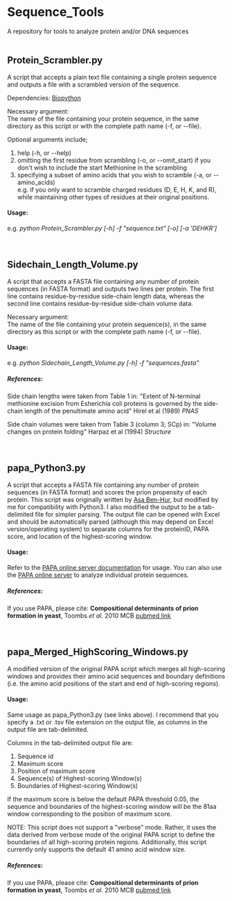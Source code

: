 # Sequence_Tools
A repository for tools to analyze protein and/or DNA sequences
<br>
<br>

## Protein_Scrambler.py
A script that accepts a plain text file containing a single protein sequence and outputs a file with a scrambled version of the sequence. 

Dependencies:
[Biopython](https://biopython.org/)

Necessary argument:  
The name of the file containing your protein sequence, in the same directory as this script or with the complete path name (-f, or --file).  

Optional arguments include;
1) help (-h, or --help)
2) omitting the first residue from scrambling (-o, or --omit_start) if you don't wish to include the start Methionine in the scrambling  
3) specifying a subset of amino acids that you wish to scramble (-a, or --amino_acids)  
e.g. if you only want to scramble charged residues (D, E, H, K, and R), while maintaining other types of residues at their original positions.

#### Usage:
e.g. _python Protein_Scrambler.py [-h] -f "sequence.txt" [-o] [-a 'DEHKR']_
<br>
<br>
<br>

## Sidechain_Length_Volume.py
A script that accepts a FASTA file containing any number of protein sequences (in FASTA format) and outputs two lines per protein. The first line contains residue-by-residue side-chain length data, whereas the second line contains residue-by-residue side-chain volume data.

Necessary argument:  
The name of the file containing your protein sequence(s), in the same directory as this script or with the complete path name (-f, or --file).  

#### Usage:
e.g. _python Sidechain_Length_Volume.py [-h] -f "sequences.fasta"_

##### References:
Side chain lengths were taken from Table 1 in: "Extent of N-terminal methionine excision from Esherichia coli proteins is governed by the side-chain length of the penultimate amino acid" Hirel et al (1989) _PNAS_  

Side chain volumes were taken from Table 3 (column 3; SCp) in: "Volume changes on protein folding" Harpaz et al (1994) _Structure_
<br>
<br>
<br>

## papa_Python3.py
A script that accepts a FASTA file containing any number of protein sequences (in FASTA format) and scores the prion propensity of each protein. This script was originally written by [Asa Ben-Hur](https://www.cs.colostate.edu/~asa/), but modified by me for compatibility with Python3. I also modified the output to be a tab-delimited file for simpler parsing. The output file can be opened with Excel and should be automatically parsed (although this may depend on Excel version/operating system) to separate columns for the proteinID, PAPA score, and location of the highest-scoring window.

#### Usage:
Refer to the [PAPA online server documentation](http://combi.cs.colostate.edu/supplements/papa/readme.html) for usage.
You can also use the [PAPA online server](http://combi.cs.colostate.edu/supplements/papa/) to analyze individual protein sequences.

##### References:
If you use PAPA, please cite: **Compositional determinants of prion formation in yeast**, Toombs _et al._ 2010 MCB [pubmed link](https://www.ncbi.nlm.nih.gov/pubmed/19884345)
<br>
<br>
<br>

## papa_Merged_HighScoring_Windows.py
A modified version of the original PAPA script which merges all high-scoring windows and provides their amino acid sequences and boundary definitions (i.e. the amino acid positions of the start and end of high-scoring regions).

#### Usage:
Same usage as papa_Python3.py (see links above). I recommend that you specify a .txt or .tsv file extension on the output file, as columns in the output file are tab-delimited.

Columns in the tab-delimited output file are:
  1) Sequence id
  2) Maximum score
  3) Position of maximum score
  4) Sequence(s) of Highest-scoring Window(s)
  5) Boundaries of Highest-scoring Window(s)

If the maximum score is below the default PAPA threshold 0.05, the sequence and boundaries of the highest-scoring window will be the 81aa window corresponding to the position of maximum score.

NOTE: This script does not support a "verbose" mode. Rather, it uses the data derived from verbose mode of the original PAPA script to define the boundaries of all high-scoring protein regions.
Additionally, this script currently only supports the default 41 amino acid window size.

##### References:
If you use PAPA, please cite: **Compositional determinants of prion formation in yeast**, Toombs _et al._ 2010 MCB [pubmed link](https://www.ncbi.nlm.nih.gov/pubmed/19884345)
